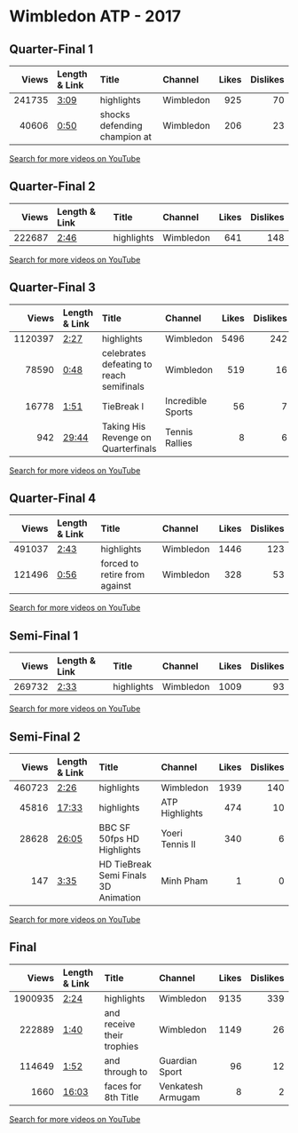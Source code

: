 
# Wimbledon ATP - 2017
    
## Quarter-Final 1
|   Views | Length & Link                                       | Title                         | Channel   |   Likes |   Dislikes |
|--------:|:----------------------------------------------------|:------------------------------|:----------|--------:|-----------:|
|  241735 | [3:09](https://www.youtube.com/watch?v=KtJ7XCnnRyw) | highlights                    | Wimbledon |     925 |         70 |
|   40606 | [0:50](https://www.youtube.com/watch?v=fUkiGVj6ifY) | shocks defending champion  at | Wimbledon |     206 |         23 |

[Search for more videos on YouTube](https://www.youtube.com/results?search_query=%22wimbledon%22+%22Querrey%22+%22Murray%22+%222017%22+%22highlights%22)     

## Quarter-Final 2
|   Views | Length & Link                                       | Title      | Channel   |   Likes |   Dislikes |
|--------:|:----------------------------------------------------|:-----------|:----------|--------:|-----------:|
|  222687 | [2:46](https://www.youtube.com/watch?v=XmjToTSkuRk) | highlights | Wimbledon |     641 |        148 |

[Search for more videos on YouTube](https://www.youtube.com/results?search_query=%22wimbledon%22+%22Cilic%22+%22Muller%22+%222017%22+%22highlights%22)     

## Quarter-Final 3
|   Views | Length & Link                                        | Title                                       | Channel           |   Likes |   Dislikes |
|--------:|:-----------------------------------------------------|:--------------------------------------------|:------------------|--------:|-----------:|
| 1120397 | [2:27](https://www.youtube.com/watch?v=iZ2yt4FDsBg)  | highlights                                  | Wimbledon         |    5496 |        242 |
|   78590 | [0:48](https://www.youtube.com/watch?v=OAEAxYa0MK0)  | celebrates defeating  to reach   semifinals | Wimbledon         |     519 |         16 |
|   16778 | [1:51](https://www.youtube.com/watch?v=pxABMzgr80I)  | TieBreak    l                               | Incredible Sports |      56 |          7 |
|     942 | [29:44](https://www.youtube.com/watch?v=gaDuyRpVMH0) | Taking His Revenge on    Quarterfinals      | Tennis Rallies    |       8 |          6 |

[Search for more videos on YouTube](https://www.youtube.com/results?search_query=%22wimbledon%22+%22Federer%22+%22Raonic%22+%222017%22+%22highlights%22)     

## Quarter-Final 4
|   Views | Length & Link                                       | Title                            | Channel   |   Likes |   Dislikes |
|--------:|:----------------------------------------------------|:---------------------------------|:----------|--------:|-----------:|
|  491037 | [2:43](https://www.youtube.com/watch?v=EnRxrMFAA3c) | highlights                       | Wimbledon |    1446 |        123 |
|  121496 | [0:56](https://www.youtube.com/watch?v=3x148exg9Bs) | forced to retire from    against | Wimbledon |     328 |         53 |

[Search for more videos on YouTube](https://www.youtube.com/results?search_query=%22wimbledon%22+%22Berdych%22+%22Djokovic%22+%222017%22+%22highlights%22)     

## Semi-Final 1
|   Views | Length & Link                                       | Title      | Channel   |   Likes |   Dislikes |
|--------:|:----------------------------------------------------|:-----------|:----------|--------:|-----------:|
|  269732 | [2:33](https://www.youtube.com/watch?v=DSFsyg48fBg) | highlights | Wimbledon |    1009 |         93 |

[Search for more videos on YouTube](https://www.youtube.com/results?search_query=%22wimbledon%22+%22Cilic%22+%22Querrey%22+%222017%22+%22highlights%22)     

## Semi-Final 2
|   Views | Length & Link                                        | Title                                          | Channel         |   Likes |   Dislikes |
|--------:|:-----------------------------------------------------|:-----------------------------------------------|:----------------|--------:|-----------:|
|  460723 | [2:26](https://www.youtube.com/watch?v=rLQTslTeANE)  | highlights                                     | Wimbledon       |    1939 |        140 |
|   45816 | [17:33](https://www.youtube.com/watch?v=T7irMDRKDLw) | highlights                                     | ATP Highlights  |     474 |         10 |
|   28628 | [26:05](https://www.youtube.com/watch?v=XLqav8pgYBk) | BBC    SF   50fps HD Highlights                | Yoeri Tennis II |     340 |          6 |
|     147 | [3:35](https://www.youtube.com/watch?v=KyEITWoM_IM)  | HD      TieBreak     Semi Finals  3D Animation | Minh Pham       |       1 |          0 |

[Search for more videos on YouTube](https://www.youtube.com/results?search_query=%22wimbledon%22+%22Federer%22+%22Berdych%22+%222017%22+%22highlights%22)     

## Final
|   Views | Length & Link                                        | Title                          | Channel           |   Likes |   Dislikes |
|--------:|:-----------------------------------------------------|:-------------------------------|:------------------|--------:|-----------:|
| 1900935 | [2:24](https://www.youtube.com/watch?v=1BKicTE-gvQ)  | highlights                     | Wimbledon         |    9135 |        339 |
|  222889 | [1:40](https://www.youtube.com/watch?v=b-E4kykwzA8)  | and   receive their   trophies | Wimbledon         |    1149 |         26 |
|  114649 | [1:52](https://www.youtube.com/watch?v=7Z_XykhUM78)  | and  through to                | Guardian Sport    |      96 |         12 |
|    1660 | [16:03](https://www.youtube.com/watch?v=ZVTbIHGtWE8) | faces  for 8th Title           | Venkatesh Armugam |       8 |          2 |

[Search for more videos on YouTube](https://www.youtube.com/results?search_query=%22wimbledon%22+%22Federer%22+%22Cilic%22+%222017%22+%22highlights%22)     
